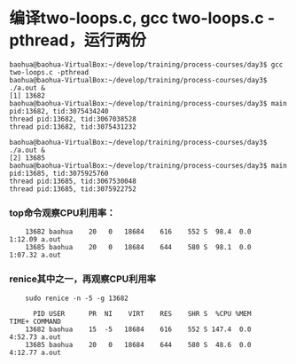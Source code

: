 # 编译two-loops.c, gcc two-loops.c -pthread，运行两份

    baohua@baohua-VirtualBox:~/develop/training/process-courses/day3$ gcc two-loops.c -pthread
    baohua@baohua-VirtualBox:~/develop/training/process-courses/day3$ ./a.out &
    [1] 13682
    baohua@baohua-VirtualBox:~/develop/training/process-courses/day3$ main pid:13682, tid:3075434240
    thread pid:13682, tid:3067038528
    thread pid:13682, tid:3075431232

    baohua@baohua-VirtualBox:~/develop/training/process-courses/day3$ ./a.out &
    [2] 13685
    baohua@baohua-VirtualBox:~/develop/training/process-courses/day3$ main pid:13685, tid:3075925760
    thread pid:13685, tid:3067530048
    thread pid:13685, tid:3075922752
### top命令观察CPU利用率：
        13682 baohua    20   0   18684    616    552 S  98.4  0.0   1:12.09 a.out
        13685 baohua    20   0   18684    644    580 S  98.1  0.0   1:07.32 a.out 
### renice其中之一，再观察CPU利用率
        sudo renice -n -5 -g 13682

          PID USER      PR  NI    VIRT    RES    SHR S  %CPU %MEM     TIME+ COMMAND
        13682 baohua    15  -5   18684    616    552 S 147.4  0.0   4:52.73 a.out
        13685 baohua    20   0   18684    644    580 S  48.6  0.0   4:12.77 a.out
